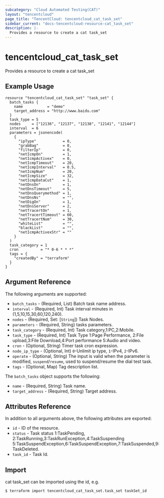 ```yaml
---
subcategory: "Cloud Automated Testing(CAT)"
layout: "tencentcloud"
page_title: "TencentCloud: tencentcloud_cat_task_set"
sidebar_current: "docs-tencentcloud-resource-cat_task_set"
description: |-
  Provides a resource to create a cat task_set
---
```


# tencentcloud_cat_task_set

Provides a resource to create a cat task_set

## Example Usage

```hcl
resource "tencentcloud_cat_task_set" "task_set" {
  batch_tasks {
    name           = "demo"
    target_address = "http://www.baidu.com"
  }
  task_type = 5
  nodes     = ["12136", "12137", "12138", "12141", "12144"]
  interval  = 6
  parameters = jsonencode(
    {
      "ipType"            = 0,
      "grabBag"           = 0,
      "filterIp"          = 0,
      "netIcmpOn"         = 1,
      "netIcmpActivex"    = 0,
      "netIcmpTimeout"    = 20,
      "netIcmpInterval"   = 0.5,
      "netIcmpNum"        = 20,
      "netIcmpSize"       = 32,
      "netIcmpDataCut"    = 1,
      "netDnsOn"          = 1,
      "netDnsTimeout"     = 5,
      "netDnsQuerymethod" = 1,
      "netDnsNs"          = "",
      "netDigOn"          = 1,
      "netDnsServer"      = 2,
      "netTracertOn"      = 1,
      "netTracertTimeout" = 60,
      "netTracertNum"     = 30,
      "whiteList"         = "",
      "blackList"         = "",
      "netIcmpActivexStr" = ""
    }
  )
  task_category = 1
  cron          = "* 0-6 * * *"
  tags = {
    "createdBy" = "terraform"
  }
}
```

## Argument Reference

The following arguments are supported:

* `batch_tasks` - (Required, List) Batch task name address.
* `interval` - (Required, Int) Task interval minutes in (1,5,10,15,30,60,120,240).
* `nodes` - (Required, Set: [`String`]) Task Nodes.
* `parameters` - (Required, String) tasks parameters.
* `task_category` - (Required, Int) Task category,1:PC,2:Mobile.
* `task_type` - (Required, Int) Task Type 1:Page Performance, 2:File upload,3:File Download,4:Port performance 5:Audio and video.
* `cron` - (Optional, String) Timer task cron expression.
* `node_ip_type` - (Optional, Int) `0`-Unlimit ip type, `1`-IPv4, `2`-IPv6.
* `operate` - (Optional, String) The input is valid when the parameter is modified, `suspend`/`resume`, used to suspend/resume the dial test task.
* `tags` - (Optional, Map) Tag description list.

The `batch_tasks` object supports the following:

* `name` - (Required, String) Task name.
* `target_address` - (Required, String) Target address.

## Attributes Reference

In addition to all arguments above, the following attributes are exported:

* `id` - ID of the resource.
* `status` - Task status 1:TaskPending, 2:TaskRunning,3:TaskRunException,4:TaskSuspending 5:TaskSuspendException,6:TaskSuspendException,7:TaskSuspended,9:TaskDeleted.
* `task_id` - Task Id.



## Import

cat task_set can be imported using the id, e.g.
```
$ terraform import tencentcloud_cat_task_set.task_set taskSet_id
```

